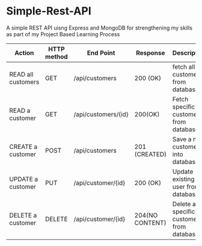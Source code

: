 # Simple-Rest-API
A simple REST API uisng Express and MongoDB for strengthening my skills as part of my Project Based Learning Process


| Action | HTTP method | End Point | Response |Description |
|--------|--------|-----------|-------------|------|
| READ all customers | GET | /api/customers | 200 (OK) | fetch all customers from database. |
| READ a customer | GET | /api/customers/{id} | 200(OK) | Fetch specific customer from database. |
| CREATE a customer | POST | /api/customers | 201 (CREATED) | Save a new customer into database. |
| UPDATE a customer | PUT | /api/customer/{id} | 200 (OK) | Update existing user from database. |
| DELETE a customer | DELETE | /api/customer/{id} | 204(NO CONTENT) | Delete a specific customer from database.